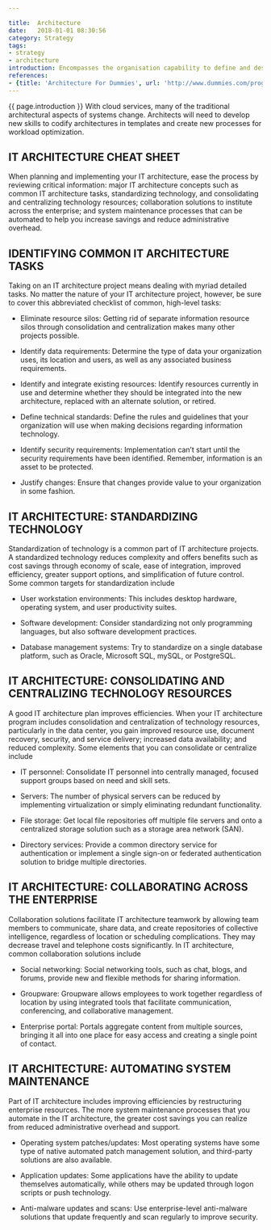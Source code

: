 ```yaml
---

title:  Architecture
date:   2018-01-01 08:30:56
category: Strategy
tags:
- strategy
- architecture
introduction: Encompasses the organisation capability to define and describe the design of a system and to create architecture standards for the organisation.
references: 
- {title: 'Architecture For Dummies', url: 'http://www.dummies.com/programming/networking/it-architecture-for-dummies-cheat-sheet/'}
---
```


{{ page.introduction }}
With cloud services, many of the traditional architectural aspects of systems
change. Architects will need to develop new skills to codify architectures in
templates and create new processes for workload optimization.

## IT ARCHITECTURE CHEAT SHEET
When planning and implementing your IT architecture, ease the process by reviewing critical information: major IT architecture concepts such as common IT architecture tasks, standardizing technology, and consolidating and centralizing technology resources; collaboration solutions to institute across the enterprise; and system maintenance processes that can be automated to help you increase savings and reduce administrative overhead.

## IDENTIFYING COMMON IT ARCHITECTURE TASKS
Taking on an IT architecture project means dealing with myriad detailed tasks. No matter the nature of your IT architecture project, however, be sure to cover this abbreviated checklist of common, high-level tasks:

* Eliminate resource silos: Getting rid of separate information resource silos through consolidation and centralization makes many other projects possible.

* Identify data requirements: Determine the type of data your organization uses, its location and users, as well as any associated business requirements.

* Identify and integrate existing resources: Identify resources currently in use and determine whether they should be integrated into the new architecture, replaced with an alternate solution, or retired.

* Define technical standards: Define the rules and guidelines that your organization will use when making decisions regarding information technology.

* Identify security requirements: Implementation can’t start until the security requirements have been identified. Remember, information is an asset to be protected.

* Justify changes: Ensure that changes provide value to your organization in some fashion.

## IT ARCHITECTURE: STANDARDIZING TECHNOLOGY
Standardization of technology is a common part of IT architecture projects. A standardized technology reduces complexity and offers benefits such as cost savings through economy of scale, ease of integration, improved efficiency, greater support options, and simplification of future control. Some common targets for standardization include

* User workstation environments: This includes desktop hardware, operating system, and user productivity suites.

* Software development: Consider standardizing not only programming languages, but also software development practices.

* Database management systems: Try to standardize on a single database platform, such as Oracle, Microsoft SQL, mySQL, or PostgreSQL.

## IT ARCHITECTURE: CONSOLIDATING AND CENTRALIZING TECHNOLOGY RESOURCES
A good IT architecture plan improves efficiencies. When your IT architecture program includes consolidation and centralization of technology resources, particularly in the data center, you gain improved resource use, document recovery, security, and service delivery; increased data availability; and reduced complexity. Some elements that you can consolidate or centralize include

* IT personnel: Consolidate IT personnel into centrally managed, focused support groups based on need and skill sets.

* Servers: The number of physical servers can be reduced by implementing virtualization or simply eliminating redundant functionality.

* File storage: Get local file repositories off multiple file servers and onto a centralized storage solution such as a storage area network (SAN).

* Directory services: Provide a common directory service for authentication or implement a single sign-on or federated authentication solution to bridge multiple directories.

## IT ARCHITECTURE: COLLABORATING ACROSS THE ENTERPRISE
Collaboration solutions facilitate IT architecture teamwork by allowing team members to communicate, share data, and create repositories of collective intelligence, regardless of location or scheduling complications. They may decrease travel and telephone costs significantly. In IT architecture, common collaboration solutions include

* Social networking: Social networking tools, such as chat, blogs, and forums, provide new and flexible methods for sharing information.

* Groupware: Groupware allows employees to work together regardless of location by using integrated tools that facilitate communication, conferencing, and collaborative management.

* Enterprise portal: Portals aggregate content from multiple sources, bringing it all into one place for easy access and creating a single point of contact.

## IT ARCHITECTURE: AUTOMATING SYSTEM MAINTENANCE
Part of IT architecture includes improving efficiencies by restructuring enterprise resources. The more system maintenance processes that you automate in the IT architecture, the greater cost savings you can realize from reduced administrative overhead and support.

* Operating system patches/updates: Most operating systems have some type of native automated patch management solution, and third-party solutions are also available.

* Application updates: Some applications have the ability to update themselves automatically, while others may be updated through logon scripts or push technology.

* Anti-malware updates and scans: Use enterprise-level anti-malware solutions that update frequently and scan regularly to improve security.